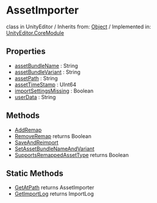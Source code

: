 # AssetImporter
class in UnityEditor
 / Inherits from: <a href="https://docs.unity3d.com/6000.2/Documentation/ScriptReference/Object.html">Object</a> / Implemented in: <a href="https://docs.unity3d.com/6000.2/Documentation/ScriptReference/UnityEditor.CoreModule.html">UnityEditor.CoreModule</a>

## Properties
- <a href="https://docs.unity3d.com/6000.2/Documentation/ScriptReference/AssetImporter-assetBundleName.html">assetBundleName</a> : String
- <a href="https://docs.unity3d.com/6000.2/Documentation/ScriptReference/AssetImporter-assetBundleVariant.html">assetBundleVariant</a> : String
- <a href="https://docs.unity3d.com/6000.2/Documentation/ScriptReference/AssetImporter-assetPath.html">assetPath</a> : String
- <a href="https://docs.unity3d.com/6000.2/Documentation/ScriptReference/AssetImporter-assetTimeStamp.html">assetTimeStamp</a> : UInt64
- <a href="https://docs.unity3d.com/6000.2/Documentation/ScriptReference/AssetImporter-importSettingsMissing.html">importSettingsMissing</a> : Boolean
- <a href="https://docs.unity3d.com/6000.2/Documentation/ScriptReference/AssetImporter-userData.html">userData</a> : String

## Methods
- <a href="https://docs.unity3d.com/6000.2/Documentation/ScriptReference/AssetImporter.AddRemap.html">AddRemap</a>
- <a href="https://docs.unity3d.com/6000.2/Documentation/ScriptReference/AssetImporter.RemoveRemap.html">RemoveRemap</a> returns Boolean
- <a href="https://docs.unity3d.com/6000.2/Documentation/ScriptReference/AssetImporter.SaveAndReimport.html">SaveAndReimport</a>
- <a href="https://docs.unity3d.com/6000.2/Documentation/ScriptReference/AssetImporter.SetAssetBundleNameAndVariant.html">SetAssetBundleNameAndVariant</a>
- <a href="https://docs.unity3d.com/6000.2/Documentation/ScriptReference/AssetImporter.SupportsRemappedAssetType.html">SupportsRemappedAssetType</a> returns Boolean

## Static Methods
- <a href="https://docs.unity3d.com/6000.2/Documentation/ScriptReference/AssetImporter.GetAtPath.html">GetAtPath</a> returns AssetImporter
- <a href="https://docs.unity3d.com/6000.2/Documentation/ScriptReference/AssetImporter.GetImportLog.html">GetImportLog</a> returns ImportLog
